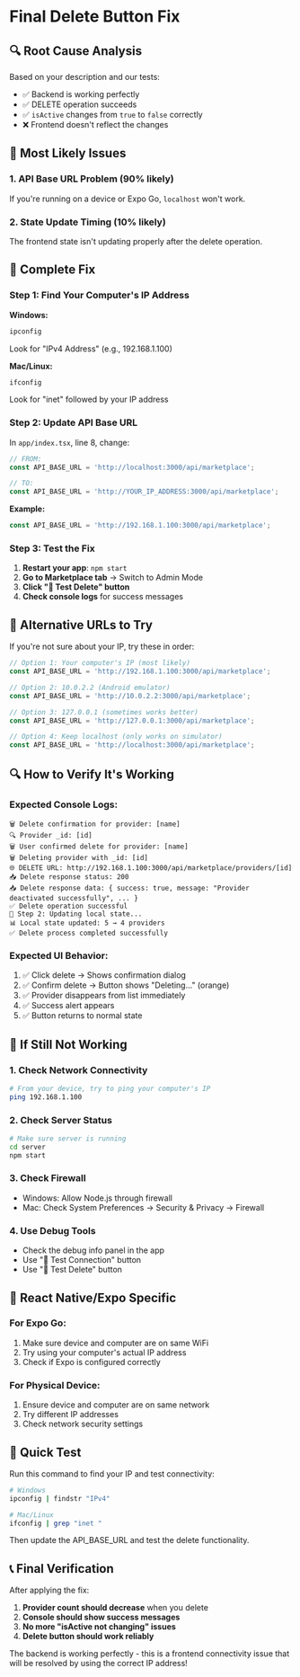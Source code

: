 # Final Delete Button Fix

## 🔍 **Root Cause Analysis**

Based on your description and our tests:
- ✅ Backend is working perfectly
- ✅ DELETE operation succeeds
- ✅ `isActive` changes from `true` to `false` correctly
- ❌ Frontend doesn't reflect the changes

## 🚨 **Most Likely Issues**

### 1. **API Base URL Problem** (90% likely)
If you're running on a device or Expo Go, `localhost` won't work.

### 2. **State Update Timing** (10% likely)
The frontend state isn't updating properly after the delete operation.

## 🔧 **Complete Fix**

### Step 1: Find Your Computer's IP Address

**Windows:**
```bash
ipconfig
```
Look for "IPv4 Address" (e.g., 192.168.1.100)

**Mac/Linux:**
```bash
ifconfig
```
Look for "inet" followed by your IP address

### Step 2: Update API Base URL

In `app/index.tsx`, line 8, change:

```javascript
// FROM:
const API_BASE_URL = 'http://localhost:3000/api/marketplace';

// TO:
const API_BASE_URL = 'http://YOUR_IP_ADDRESS:3000/api/marketplace';
```

**Example:**
```javascript
const API_BASE_URL = 'http://192.168.1.100:3000/api/marketplace';
```

### Step 3: Test the Fix

1. **Restart your app**: `npm start`
2. **Go to Marketplace tab** → Switch to Admin Mode
3. **Click "🧪 Test Delete" button**
4. **Check console logs** for success messages

## 🧪 **Alternative URLs to Try**

If you're not sure about your IP, try these in order:

```javascript
// Option 1: Your computer's IP (most likely)
const API_BASE_URL = 'http://192.168.1.100:3000/api/marketplace';

// Option 2: 10.0.2.2 (Android emulator)
const API_BASE_URL = 'http://10.0.2.2:3000/api/marketplace';

// Option 3: 127.0.0.1 (sometimes works better)
const API_BASE_URL = 'http://127.0.0.1:3000/api/marketplace';

// Option 4: Keep localhost (only works on simulator)
const API_BASE_URL = 'http://localhost:3000/api/marketplace';
```

## 🔍 **How to Verify It's Working**

### Expected Console Logs:
```
🗑️ Delete confirmation for provider: [name]
🔍 Provider _id: [id]
🗑️ User confirmed delete for provider: [name]
🗑️ Deleting provider with _id: [id]
🌐 DELETE URL: http://192.168.1.100:3000/api/marketplace/providers/[id]
📥 Delete response status: 200
📥 Delete response data: { success: true, message: "Provider deactivated successfully", ... }
✅ Delete operation successful
🔄 Step 2: Updating local state...
📊 Local state updated: 5 → 4 providers
✅ Delete process completed successfully
```

### Expected UI Behavior:
1. ✅ Click delete → Shows confirmation dialog
2. ✅ Confirm delete → Button shows "Deleting..." (orange)
3. ✅ Provider disappears from list immediately
4. ✅ Success alert appears
5. ✅ Button returns to normal state

## 🐛 **If Still Not Working**

### 1. Check Network Connectivity
```bash
# From your device, try to ping your computer's IP
ping 192.168.1.100
```

### 2. Check Server Status
```bash
# Make sure server is running
cd server
npm start
```

### 3. Check Firewall
- Windows: Allow Node.js through firewall
- Mac: Check System Preferences → Security & Privacy → Firewall

### 4. Use Debug Tools
- Check the debug info panel in the app
- Use "🧪 Test Connection" button
- Use "🧪 Test Delete" button

## 📱 **React Native/Expo Specific**

### For Expo Go:
1. Make sure device and computer are on same WiFi
2. Try using your computer's actual IP address
3. Check if Expo is configured correctly

### For Physical Device:
1. Ensure device and computer are on same network
2. Try different IP addresses
3. Check network security settings

## 🎯 **Quick Test**

Run this command to find your IP and test connectivity:

```bash
# Windows
ipconfig | findstr "IPv4"

# Mac/Linux
ifconfig | grep "inet "
```

Then update the API_BASE_URL and test the delete functionality.

## 📞 **Final Verification**

After applying the fix:

1. **Provider count should decrease** when you delete
2. **Console should show success messages**
3. **No more "isActive not changing" issues**
4. **Delete button should work reliably**

The backend is working perfectly - this is a frontend connectivity issue that will be resolved by using the correct IP address! 